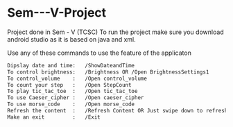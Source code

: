 # Sem---V-Project
Project done in Sem - V (TCSC)
To run the project make sure you download android studio as it is based on java and xml.

Use any of these commands to use the feature of the applicaton

```bash
Dipslay date and time:   /ShowDateandTime
To control brightness:   /Brightness OR /Open BrightnessSettings1
To control_volume    :   /Open control_volume
To count your step   :   /Open StepCount
To play tic_tac_toe  :   /Open tic_tac_toe 
To use Caeser_cipher :   /Open caeser_cipher 
To use morse_code    :   /Open morse_code  
Refresh the content  :   /Refresh Content OR Just swipe down to refresh
Make an exit         :   /Exit
```
